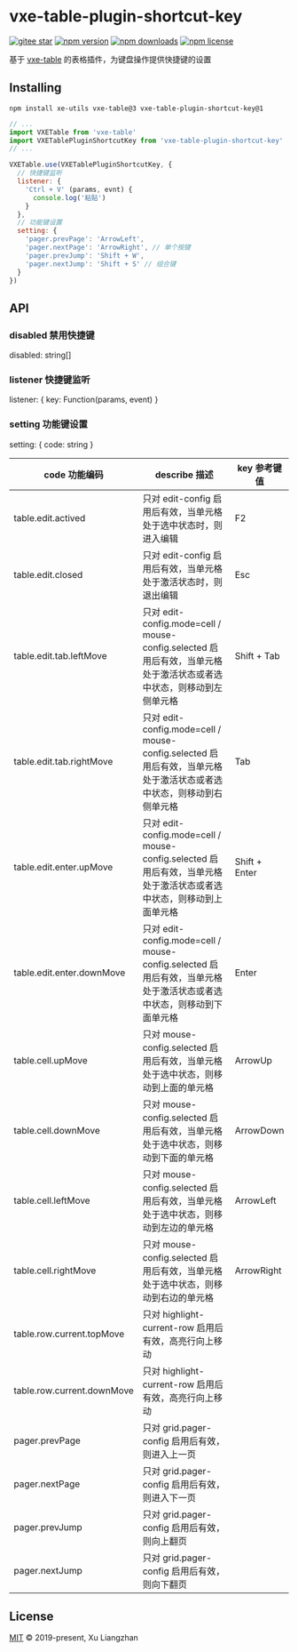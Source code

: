 # vxe-table-plugin-shortcut-key

[![gitee star](https://gitee.com/x-extends/vxe-table-plugin-shortcut-key/badge/star.svg?theme=dark)](https://gitee.com/x-extends/vxe-table-plugin-shortcut-key/stargazers)
[![npm version](https://img.shields.io/npm/v/vxe-table-plugin-shortcut-key.svg?style=flat-square)](https://www.npmjs.com/package/vxe-table-plugin-shortcut-key)
[![npm downloads](https://img.shields.io/npm/dm/vxe-table-plugin-shortcut-key.svg?style=flat-square)](http://npm-stat.com/charts.html?package=vxe-table-plugin-shortcut-key)
[![npm license](https://img.shields.io/github/license/mashape/apistatus.svg)](LICENSE)

基于 [vxe-table](https://www.npmjs.com/package/vxe-table) 的表格插件，为键盘操作提供快捷键的设置

## Installing

```shell
npm install xe-utils vxe-table@3 vxe-table-plugin-shortcut-key@1
```

```javascript
// ...
import VXETable from 'vxe-table'
import VXETablePluginShortcutKey from 'vxe-table-plugin-shortcut-key'
// ...

VXETable.use(VXETablePluginShortcutKey, {
  // 快捷键监听
  listener: {
    'Ctrl + V' (params, evnt) {
      console.log('粘贴')
    }
  },
  // 功能键设置
  setting: {
    'pager.prevPage': 'ArrowLeft',
    'pager.nextPage': 'ArrowRight', // 单个按键
    'pager.prevJump': 'Shift + W',
    'pager.nextJump': 'Shift + S' // 组合键
  }
})
```

## API

### disabled 禁用快捷键

disabled: string[]

### listener 快捷键监听

listener: { key: Function(params, event) }

### setting 功能键设置

setting: { code: string }

| code 功能编码 | describe 描述 | key 参考键值 |
|------|------|------|
| table.edit.actived | 只对 edit-config 启用后有效，当单元格处于选中状态时，则进入编辑 | F2 |
| table.edit.closed | 只对 edit-config 启用后有效，当单元格处于激活状态时，则退出编辑 | Esc |
| table.edit.tab.leftMove | 只对 edit-config.mode=cell / mouse-config.selected 启用后有效，当单元格处于激活状态或者选中状态，则移动到左侧单元格 | Shift + Tab |
| table.edit.tab.rightMove | 只对 edit-config.mode=cell / mouse-config.selected 启用后有效，当单元格处于激活状态或者选中状态，则移动到右侧单元格 | Tab |
| table.edit.enter.upMove | 只对 edit-config.mode=cell / mouse-config.selected 启用后有效，当单元格处于激活状态或者选中状态，则移动到上面单元格 | Shift + Enter |
| table.edit.enter.downMove | 只对 edit-config.mode=cell / mouse-config.selected 启用后有效，当单元格处于激活状态或者选中状态，则移动到下面单元格 | Enter |
| table.cell.upMove | 只对 mouse-config.selected 启用后有效，当单元格处于选中状态，则移动到上面的单元格 | ArrowUp |
| table.cell.downMove | 只对 mouse-config.selected 启用后有效，当单元格处于选中状态，则移动到下面的单元格 | ArrowDown |
| table.cell.leftMove | 只对 mouse-config.selected 启用后有效，当单元格处于选中状态，则移动到左边的单元格 | ArrowLeft |
| table.cell.rightMove | 只对 mouse-config.selected 启用后有效，当单元格处于选中状态，则移动到右边的单元格 | ArrowRight |
| table.row.current.topMove | 只对 highlight-current-row 启用后有效，高亮行向上移动 |  |
| table.row.current.downMove | 只对 highlight-current-row 启用后有效，高亮行向上移动 |  |
| pager.prevPage | 只对 grid.pager-config 启用后有效，则进入上一页 |  |
| pager.nextPage | 只对 grid.pager-config 启用后有效，则进入下一页 |  |
| pager.prevJump | 只对 grid.pager-config 启用后有效，则向上翻页 |  |
| pager.nextJump | 只对 grid.pager-config 启用后有效，则向下翻页 |  |

## License

[MIT](LICENSE) © 2019-present, Xu Liangzhan
